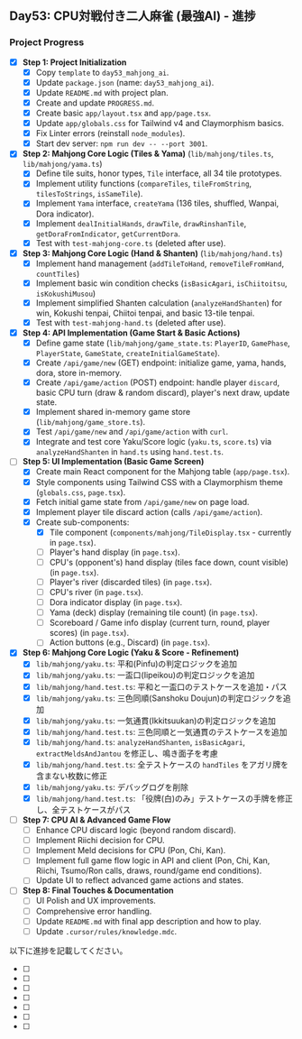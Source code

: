 ## Day53: CPU対戦付き二人麻雀 (最強AI) - 進捗

### Project Progress

- [x] **Step 1: Project Initialization**
    - [x] Copy `template` to `day53_mahjong_ai`.
    - [x] Update `package.json` (name: `day53_mahjong_ai`).
    - [x] Update `README.md` with project plan.
    - [x] Create and update `PROGRESS.md`.
    - [x] Create basic `app/layout.tsx` and `app/page.tsx`.
    - [x] Update `app/globals.css` for Tailwind v4 and Claymorphism basics.
    - [x] Fix Linter errors (reinstall `node_modules`).
    - [x] Start dev server: `npm run dev -- --port 3001`.
- [x] **Step 2: Mahjong Core Logic (Tiles & Yama)** (`lib/mahjong/tiles.ts`, `lib/mahjong/yama.ts`)
    - [x] Define tile suits, honor types, `Tile` interface, all 34 tile prototypes.
    - [x] Implement utility functions (`compareTiles`, `tileFromString`, `tilesToStrings`, `isSameTile`).
    - [x] Implement `Yama` interface, `createYama` (136 tiles, shuffled, Wanpai, Dora indicator).
    - [x] Implement `dealInitialHands`, `drawTile`, `drawRinshanTile`, `getDoraFromIndicator`, `getCurrentDora`.
    - [x] Test with `test-mahjong-core.ts` (deleted after use).
- [x] **Step 3: Mahjong Core Logic (Hand & Shanten)** (`lib/mahjong/hand.ts`)
    - [x] Implement hand management (`addTileToHand`, `removeTileFromHand`, `countTiles`)
    - [x] Implement basic win condition checks (`isBasicAgari`, `isChiitoitsu`, `isKokushiMusou`)
    - [x] Implement simplified Shanten calculation (`analyzeHandShanten`) for win, Kokushi tenpai, Chiitoi tenpai, and basic 13-tile tenpai.
    - [x] Test with `test-mahjong-hand.ts` (deleted after use).
- [x] **Step 4: API Implementation (Game Start & Basic Actions)**
    - [x] Define game state (`lib/mahjong/game_state.ts`: `PlayerID`, `GamePhase`, `PlayerState`, `GameState`, `createInitialGameState`).
    - [x] Create `/api/game/new` (GET) endpoint: initialize game, yama, hands, dora, store in-memory.
    - [x] Create `/api/game/action` (POST) endpoint: handle player `discard`, basic CPU turn (draw & random discard), player's next draw, update state.
    - [x] Implement shared in-memory game store (`lib/mahjong/game_store.ts`).
    - [x] Test `/api/game/new` and `/api/game/action` with `curl`.
    - [x] Integrate and test core Yaku/Score logic (`yaku.ts`, `score.ts`) via `analyzeHandShanten` in `hand.ts` using `hand.test.ts`.
- [ ] **Step 5: UI Implementation (Basic Game Screen)**
    - [x] Create main React component for the Mahjong table (`app/page.tsx`).
    - [x] Style components using Tailwind CSS with a Claymorphism theme (`globals.css`, `page.tsx`).
    - [x] Fetch initial game state from `/api/game/new` on page load.
    - [x] Implement player tile discard action (calls `/api/game/action`).
    - [x] Create sub-components:
        - [x] Tile component (`components/mahjong/TileDisplay.tsx` - currently in `page.tsx`).
        - [ ] Player's hand display (in `page.tsx`).
        - [ ] CPU's (opponent's) hand display (tiles face down, count visible) (in `page.tsx`).
        - [ ] Player's river (discarded tiles) (in `page.tsx`).
        - [ ] CPU's river (in `page.tsx`).
        - [ ] Dora indicator display (in `page.tsx`).
        - [ ] Yama (deck) display (remaining tile count) (in `page.tsx`).
        - [ ] Scoreboard / Game info display (current turn, round, player scores) (in `page.tsx`).
        - [ ] Action buttons (e.g., Discard) (in `page.tsx`).
- [X] **Step 6: Mahjong Core Logic (Yaku & Score - Refinement)**
    - [X] `lib/mahjong/yaku.ts`: 平和(Pinfu)の判定ロジックを追加
    - [X] `lib/mahjong/yaku.ts`: 一盃口(Iipeikou)の判定ロジックを追加
    - [X] `lib/mahjong/hand.test.ts`: 平和と一盃口のテストケースを追加・パス
    - [X] `lib/mahjong/yaku.ts`: 三色同順(Sanshoku Doujun)の判定ロジックを追加
    - [X] `lib/mahjong/yaku.ts`: 一気通貫(Ikkitsuukan)の判定ロジックを追加
    - [X] `lib/mahjong/hand.test.ts`: 三色同順と一気通貫のテストケースを追加
    - [X] `lib/mahjong/hand.ts`: `analyzeHandShanten`, `isBasicAgari`, `extractMeldsAndJantou` を修正し、鳴き面子を考慮
    - [X] `lib/mahjong/hand.test.ts`: 全テストケースの `handTiles` をアガリ牌を含まない枚数に修正
    - [X] `lib/mahjong/yaku.ts`: デバッグログを削除
    - [X] `lib/mahjong/hand.test.ts`: 「役牌(白)のみ」テストケースの手牌を修正し、全テストケースがパス
- [ ] **Step 7: CPU AI & Advanced Game Flow**
    - [ ] Enhance CPU discard logic (beyond random discard).
    - [ ] Implement Riichi decision for CPU.
    - [ ] Implement Meld decisions for CPU (Pon, Chi, Kan).
    - [ ] Implement full game flow logic in API and client (Pon, Chi, Kan, Riichi, Tsumo/Ron calls, draws, round/game end conditions).
    - [ ] Update UI to reflect advanced game actions and states.
- [ ] **Step 8: Final Touches & Documentation**
    - [ ] UI Polish and UX improvements.
    - [ ] Comprehensive error handling.
    - [ ] Update `README.md` with final app description and how to play.
    - [ ] Update `.cursor/rules/knowledge.mdc`.

以下に進捗を記載してください。


- [ ] 
- [ ] 
- [ ] 
- [ ] 
- [ ] 
- [ ] 
- [ ] 
